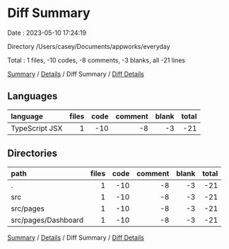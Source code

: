 # Diff Summary

Date : 2023-05-10 17:24:19

Directory /Users/casey/Documents/appworks/everyday

Total : 1 files,  -10 codes, -8 comments, -3 blanks, all -21 lines

[Summary](results.md) / [Details](details.md) / Diff Summary / [Diff Details](diff-details.md)

## Languages
| language | files | code | comment | blank | total |
| :--- | ---: | ---: | ---: | ---: | ---: |
| TypeScript JSX | 1 | -10 | -8 | -3 | -21 |

## Directories
| path | files | code | comment | blank | total |
| :--- | ---: | ---: | ---: | ---: | ---: |
| . | 1 | -10 | -8 | -3 | -21 |
| src | 1 | -10 | -8 | -3 | -21 |
| src/pages | 1 | -10 | -8 | -3 | -21 |
| src/pages/Dashboard | 1 | -10 | -8 | -3 | -21 |

[Summary](results.md) / [Details](details.md) / Diff Summary / [Diff Details](diff-details.md)